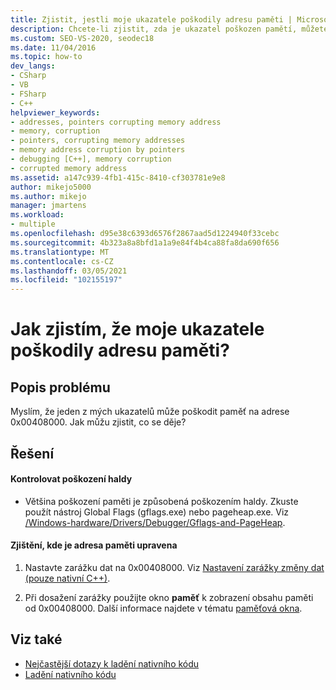 ```yaml
---
title: Zjistit, jestli moje ukazatele poškodily adresu paměti | Microsoft Docs
description: Chcete-li zjistit, zda je ukazatel poškozen pamětí, můžete vyhledat poškození haldy a můžete nastavit zarážku dat a zjistit, jak je upravena hodnota.
ms.custom: SEO-VS-2020, seodec18
ms.date: 11/04/2016
ms.topic: how-to
dev_langs:
- CSharp
- VB
- FSharp
- C++
helpviewer_keywords:
- addresses, pointers corrupting memory address
- memory, corruption
- pointers, corrupting memory addresses
- memory address corruption by pointers
- debugging [C++], memory corruption
- corrupted memory address
ms.assetid: a147c939-4fb1-415c-8410-cf303781e9e8
author: mikejo5000
ms.author: mikejo
manager: jmartens
ms.workload:
- multiple
ms.openlocfilehash: d95e38c6393d6576f2867aad5d1224940f33cebc
ms.sourcegitcommit: 4b323a8a8bfd1a1a9e84f4b4ca88fa8da690f656
ms.translationtype: MT
ms.contentlocale: cs-CZ
ms.lasthandoff: 03/05/2021
ms.locfileid: "102155197"
---
```

# <a name="how-can-i-find-out-if-my-pointers-corrupt-a-memory-address"></a>Jak zjistím, že moje ukazatele poškodily adresu paměti?
## <a name="problem-description"></a>Popis problému
 Myslím, že jeden z mých ukazatelů může poškodit paměť na adrese 0x00408000. Jak můžu zjistit, co se děje?

## <a name="solution"></a>Řešení

#### <a name="check-for-heap-corruption"></a>Kontrolovat poškození haldy

- Většina poškození paměti je způsobená poškozením haldy. Zkuste použít nástroj Global Flags (gflags.exe) nebo pageheap.exe. Viz [/Windows-hardware/Drivers/Debugger/Gflags-and-PageHeap](/windows-hardware/drivers/debugger/gflags-and-pageheap).

#### <a name="to-find-where-the-memory-address-is-modified"></a>Zjištění, kde je adresa paměti upravena

1. Nastavte zarážku dat na 0x00408000. Viz [Nastavení zarážky změny dat (pouze nativní C++)](../debugger/using-breakpoints.md#BKMK_set_a_data_breakpoint_native_cplusplus).

2. Při dosažení zarážky použijte okno **paměť** k zobrazení obsahu paměti od 0x00408000. Další informace najdete v tématu [paměťová okna](../debugger/memory-windows.md).

## <a name="see-also"></a>Viz také
- [Nejčastější dotazy k ladění nativního kódu](../debugger/debugging-native-code-faqs.md)
- [Ladění nativního kódu](../debugger/debugging-native-code.md)
